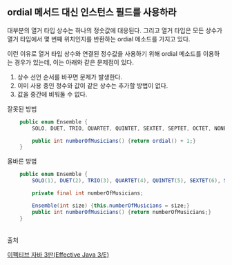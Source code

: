 ## ordial 메서드 대신 인스턴스 필드를 사용하라

대부분의 열거 타입 상수는 하나의 정숫값에 대응된다.
그리고 열거 타입은 모든 상수가 열거 타입에서 몇 번째 위치인지를 반환하는 ordial 메소드를 가지고 있다.

이런 이유로 열거 타입 상수와 연결된 정수값을 사용하기 위해 ordial 메소드를 이용하는 경우가 있는데, 이는 아래와 같은 문제점이 있다.

1. 상수 선언 순서를 바꾸면 문제가 발생한다.
2. 이미 사용 중인 정수와 값이 같은 상수는 추가할 방법이 없다.
3. 값을 중간에 비워둘 수 없다.


잘못된 방법
```java
    public enum Ensemble {
        SOLO, DUET, TRIO, QUARTET, QUINTET, SEXTET, SEPTET, OCTET, NONET, DECTET;

        public int numberOfMusicians() {return ordial() + 1;}
    }
```

올바른 방법
```java
    public enum Ensemble {
        SOLO(1), DUET(2), TRIO(3), QUARTET(4), QUINTET(5), SEXTET(6), SEPTET(7), OCTET(8), NONET(9), DECTET(10);

        private final int numberOfMusicians;

        Ensemble(int size) {this.numberOfMusicians = size;}
        public int numberOfMusicians() {return numberOfMusicians;}
    }
```

</br>
출처

[이펙티브 자바 3판(Effective Java 3/E)](https://blog.insightbook.co.kr/2018/10/24/%EC%9D%B4%ED%8E%99%ED%8B%B0%EB%B8%8C-%EC%9E%90%EB%B0%94-3%ED%8C%90effective-java-3-e/)
